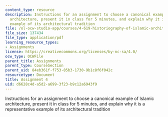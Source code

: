 ```yaml
---
content_type: resource
description: Instructions for an assignment to choose a canonical example of Islamic
  architecture, present it in class for 5 minutes, and explain why it is a representative
  example of its architectural tradition
file: /ol-ocw-studio-app/courses/4-619-historiography-of-islamic-architecture-fall-2014/d6628c4da5d2a6993f23b9c12a6943f9_MIT4_619F14_assignment4.pdf
file_size: 137434
file_type: application/pdf
learning_resource_types:
- Assignments
license: https://creativecommons.org/licenses/by-nc-sa/4.0/
ocw_type: OCWFile
parent_title: Assignments
parent_type: CourseSection
parent_uid: 84eb361f-f753-85b3-1730-9b1c8f6f042c
resourcetype: Document
title: Assignment 4
uid: d6628c4d-a5d2-a699-3f23-b9c12a6943f9
---
```

Instructions for an assignment to choose a canonical example of Islamic architecture, present it in class for 5 minutes, and explain why it is a representative example of its architectural tradition